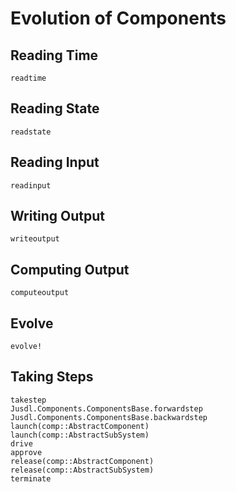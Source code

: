 # Evolution of Components


## Reading Time 
```@docs 
readtime
```

## Reading State 
```@docs 
readstate
```

## Reading Input
```@docs 
readinput
```

## Writing Output
```@docs 
writeoutput
```

## Computing Output 
```@docs 
computeoutput 
```

## Evolve
```@docs 
evolve!
```

## Taking Steps 
```@docs 
takestep
Jusdl.Components.ComponentsBase.forwardstep
Jusdl.Components.ComponentsBase.backwardstep
launch(comp::AbstractComponent)
launch(comp::AbstractSubSystem)
drive
approve
release(comp::AbstractComponent)
release(comp::AbstractSubSystem)
terminate
```

